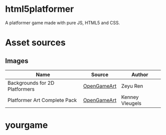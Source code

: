 # html5platformer
A platformer game made with pure JS, HTML5 and CSS.

# Asset sources

## Images
| Name | Source | Author |
| ---- | ------ | ------ |
| Backgrounds for 2D Platformers | [OpenGameArt](http://opengameart.org/content/backgrounds-for-2d-platformers) | Zeyu Ren |
| Platformer Art Complete Pack | [OpenGameArt](http://opengameart.org/content/platformer-art-complete-pack-often-updated) | Kenney Vleugels |
# yourgame
